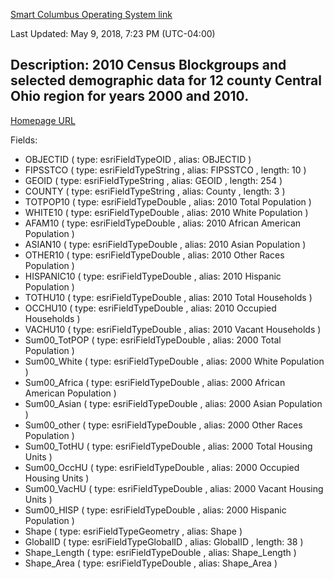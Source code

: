 [Smart Columbus Operating System link](https://ckan.smartcolumbusos.com/dataset/census-block-groups-20101)

Last Updated: May 9, 2018, 7:23 PM (UTC-04:00)

Description: 2010 Census Blockgroups and selected demographic data for 12 county Central Ohio region for years 2000 and 2010.
---
[Homepage URL](http://public-morpc.opendata.arcgis.com/datasets/1de4b1b227ea410a86d039affbe50e32_0)

Fields:
- OBJECTID ( type: esriFieldTypeOID , alias: OBJECTID )
- FIPSSTCO ( type: esriFieldTypeString , alias: FIPSSTCO , length: 10 )
- GEOID ( type: esriFieldTypeString , alias: GEOID , length: 254 )
- COUNTY ( type: esriFieldTypeString , alias: County , length: 3 )
- TOTPOP10 ( type: esriFieldTypeDouble , alias: 2010 Total Population )
- WHITE10 ( type: esriFieldTypeDouble , alias: 2010 White Population )
- AFAM10 ( type: esriFieldTypeDouble , alias: 2010 African American Population )
- ASIAN10 ( type: esriFieldTypeDouble , alias: 2010 Asian Population )
- OTHER10 ( type: esriFieldTypeDouble , alias: 2010 Other Races Population )
- HISPANIC10 ( type: esriFieldTypeDouble , alias: 2010 Hispanic Population )
- TOTHU10 ( type: esriFieldTypeDouble , alias: 2010 Total Households )
- OCCHU10 ( type: esriFieldTypeDouble , alias: 2010 Occupied Households )
- VACHU10 ( type: esriFieldTypeDouble , alias: 2010 Vacant Households )
- Sum00_TotPOP ( type: esriFieldTypeDouble , alias: 2000 Total Population )
- Sum00_White ( type: esriFieldTypeDouble , alias: 2000 White Population )
- Sum00_Africa ( type: esriFieldTypeDouble , alias: 2000 African American Population )
- Sum00_Asian ( type: esriFieldTypeDouble , alias: 2000 Asian Population )
- Sum00_other ( type: esriFieldTypeDouble , alias: 2000 Other Races Population )
- Sum00_TotHU ( type: esriFieldTypeDouble , alias: 2000 Total Housing Units )
- Sum00_OccHU ( type: esriFieldTypeDouble , alias: 2000 Occupied Housing Units )
- Sum00_VacHU ( type: esriFieldTypeDouble , alias: 2000 Vacant Housing Units )
- Sum00_HISP ( type: esriFieldTypeDouble , alias: 2000 Hispanic Population )
- Shape ( type: esriFieldTypeGeometry , alias: Shape )
- GlobalID ( type: esriFieldTypeGlobalID , alias: GlobalID , length: 38 )
- Shape_Length ( type: esriFieldTypeDouble , alias: Shape_Length )
- Shape_Area ( type: esriFieldTypeDouble , alias: Shape_Area )
